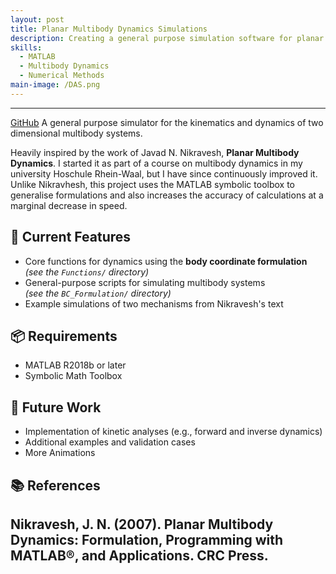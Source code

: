 ```yaml
---
layout: post
title: Planar Multibody Dynamics Simulations
description: Creating a general purpose simulation software for planar multibody dynamics in MATLAB.
skills: 
  - MATLAB
  - Multibody Dynamics
  - Numerical Methods
main-image: /DAS.png
---
```


---
[GitHub](https://github.com/jcchincheong-bb/MBD_Simulations)
A general purpose simulator for the kinematics and dynamics of two dimensional multibody systems. 

Heavily inspired by the work of Javad N. Nikravesh, **Planar Multibody Dynamics**. I started it as part of a course on multibody dynamics in my university Hoschule Rhein-Waal, but I have since continuously improved it. Unlike Nikravhesh, this project uses the MATLAB symbolic toolbox to generalise formulations and also increases the accuracy of calculations at a marginal decrease in speed. 

## 🔧 Current Features
- Core functions for dynamics using the **body coordinate formulation**  
  *(see the `Functions/` directory)*
- General-purpose scripts for simulating multibody systems  
  *(see the `BC_Formulation/` directory)*
- Example simulations of two mechanisms from Nikravesh's text

## 📦 Requirements
- MATLAB R2018b or later
- Symbolic Math Toolbox 

## 🚧 Future Work
- Implementation of kinetic analyses (e.g., forward and inverse dynamics)
- Additional examples and validation cases
- More Animations
  
## 📚 References
Nikravesh, J. N. (2007). Planar Multibody Dynamics: Formulation, Programming with MATLAB®, and Applications. CRC Press.
---
